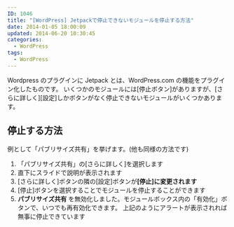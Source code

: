 ```yaml
---
ID: 1046
title: "[WordPress] Jetpackで停止できないモジュールを停止する方法"
date: 2014-01-05 18:00:09
updated: 2014-06-20 10:30:45
categories:
  - WordPress
tags:
  - WordPress
---
```


Wordpress のプラグインに Jetpack とは、WordPress.com の機能をプラグイン化したものです。
いくつかのモジュールには<span class="text-info">[停止ボタン]</span>がありますが、[さらに詳しく][設定]しかボタンがなく停止できないモジュールがいくつかあります。

<!--more-->
<h2>停止する方法</h2>
例として「パブリサイズ共有」を挙げます。(他も同様の方法です)
<ol>
<li>「パブリサイズ共有」の[さらに詳しく]を選択します</li>
<li>直下にスライドで説明が表示されます</li>
<li>[さらに詳しく]ボタンの隣の[設定]ボタンが<strong>[停止]に変更されます</strong></li>
<li>[停止]ボタンを選択することでモジュールを停止することができます</li>
<li><b>パブリサイズ共有</b> を無効化しました。モジュールボックス内の「有効化」ボタンで、いつでも再有効化できます。
上記のようにアラートが表示されれば無事に停止できています</li>
</ol>
